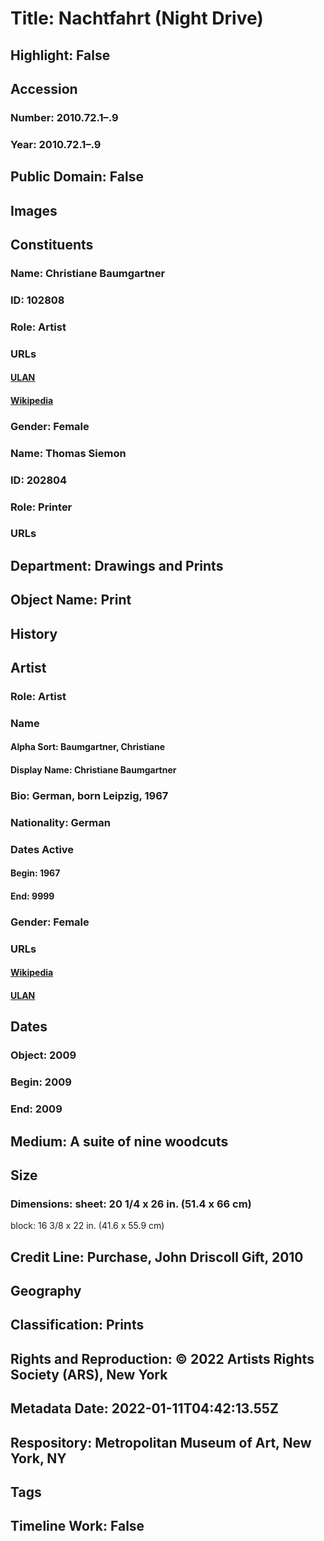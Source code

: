 # Title: Nachtfahrt (Night Drive)
## Highlight: False
## Accession
### Number: 2010.72.1–.9
### Year: 2010.72.1–.9
## Public Domain: False
## Images
## Constituents
### Name: Christiane Baumgartner
### ID: 102808
### Role: Artist
### URLs
#### [ULAN](http://vocab.getty.edu/page/ulan/500386167)
#### [Wikipedia](https://www.wikidata.org/wiki/Q1082620)
### Gender: Female
### Name: Thomas Siemon
### ID: 202804
### Role: Printer
### URLs
## Department: Drawings and Prints
## Object Name: Print
## History
## Artist
### Role: Artist
### Name
#### Alpha Sort: Baumgartner, Christiane
#### Display Name: Christiane Baumgartner
### Bio: German, born Leipzig, 1967
### Nationality: German
### Dates Active
#### Begin: 1967
#### End: 9999
### Gender: Female
### URLs
#### [Wikipedia](https://www.wikidata.org/wiki/Q1082620)
#### [ULAN](http://vocab.getty.edu/page/ulan/500386167)
## Dates
### Object: 2009
### Begin: 2009
### End: 2009
## Medium: A suite of nine woodcuts
## Size
### Dimensions: sheet: 20 1/4 x 26 in. (51.4 x 66 cm)
block: 16 3/8 x 22 in. (41.6 x 55.9 cm)
## Credit Line: Purchase, John Driscoll Gift, 2010
## Geography
## Classification: Prints
## Rights and Reproduction: © 2022 Artists Rights Society (ARS), New York
## Metadata Date: 2022-01-11T04:42:13.55Z
## Respository: Metropolitan Museum of Art, New York, NY
## Tags
## Timeline Work: False